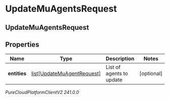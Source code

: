 # UpdateMuAgentsRequest

## UpdateMuAgentsRequest

## Properties

|Name | Type | Description | Notes|
|------------ | ------------- | ------------- | -------------|
| **entities** | [list[UpdateMuAgentRequest]](UpdateMuAgentRequest) | List of agents to update | [optional] |



_PureCloudPlatformClientV2 241.0.0_
